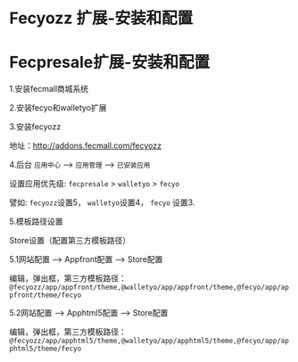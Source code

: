 Fecyozz 扩展-安装和配置
=============



Fecpresale扩展-安装和配置
===========


1.安装fecmall商城系统

2.安装fecyo和walletyo扩展


3.安装fecyozz

地址：http://addons.fecmall.com/fecyozz

4.后台  `应用中心` --> `应用管理` --> `已安装应用`

设置应用优先级: `fecpresale` > `walletyo` > `fecyo`

譬如: `fecyozz`设置5， `walletyo`设置4， `fecyo` 设置3.

5.模板路径设置

Store设置（配置第三方模板路径）

5.1网站配置 --> Appfront配置  -->  Store配置

编辑，弹出框，第三方模板路径： `@fecyozz/app/appfront/theme,@walletyo/app/appfront/theme,@fecyo/app/appfront/theme/fecyo`

5.2网站配置 --> Apphtml5配置  -->  Store配置

编辑，弹出框，第三方模板路径： `@fecyozz/app/apphtml5/theme,@walletyo/app/apphtml5/theme,@fecyo/app/apphtml5/theme/fecyo`


















